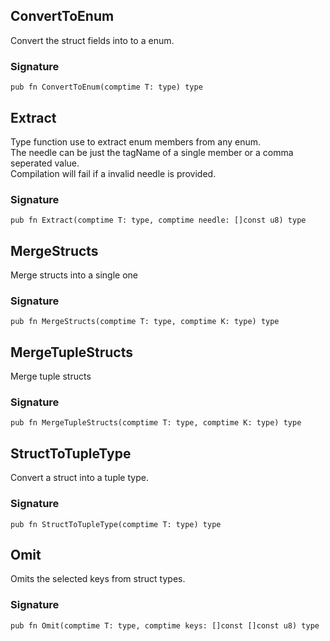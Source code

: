 ## ConvertToEnum
Convert the struct fields into to a enum.

### Signature

```zig
pub fn ConvertToEnum(comptime T: type) type
```

## Extract
Type function use to extract enum members from any enum.\
The needle can be just the tagName of a single member or a comma seperated value.\
Compilation will fail if a invalid needle is provided.

### Signature

```zig
pub fn Extract(comptime T: type, comptime needle: []const u8) type
```

## MergeStructs
Merge structs into a single one

### Signature

```zig
pub fn MergeStructs(comptime T: type, comptime K: type) type
```

## MergeTupleStructs
Merge tuple structs

### Signature

```zig
pub fn MergeTupleStructs(comptime T: type, comptime K: type) type
```

## StructToTupleType
Convert a struct into a tuple type.

### Signature

```zig
pub fn StructToTupleType(comptime T: type) type
```

## Omit
Omits the selected keys from struct types.

### Signature

```zig
pub fn Omit(comptime T: type, comptime keys: []const []const u8) type
```

